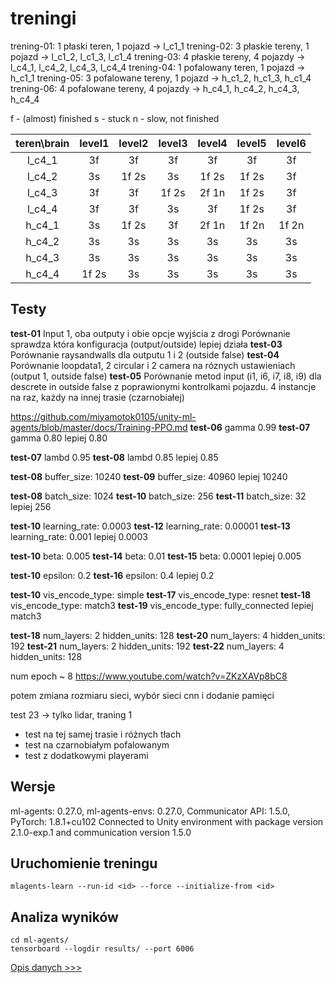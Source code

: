 # treningi
trening-01: 1 płaski teren, 1 pojazd -> l_c1_1
trening-02: 3 płaskie tereny, 1 pojazd -> l_c1_2, l_c1_3, l_c1_4
trening-03: 4 płaskie tereny, 4 pojazdy -> l_c4_1, l_c4_2, l_c4_3, l_c4_4
trening-04: 1 pofalowany teren, 1 pojazd -> h_c1_1
trening-05: 3 pofalowane tereny, 1 pojazd -> h_c1_2, h_c1_3, h_c1_4
trening-06: 4 pofalowane tereny, 4 pojazdy -> h_c4_1, h_c4_2, h_c4_3, h_c4_4


f - (almost) finished
s - stuck
n - slow, not finished

| teren\brain | level1 | level2 | level3 | level4 | level5 | level6 |
| :---------: | :----: | :----: | :----: | :----: | :----: | :----: |
|   l_c4_1    |   3f   |   3f   |   3f   |   3f   |   3f   |   3f   |
|   l_c4_2    |   3s   | 1f 2s  |   3s   | 1f 2s  | 1f 2s  |   3f   |
|   l_c4_3    |   3f   |   3f   | 1f 2s  | 2f 1n  | 1f 2s  |   3f   |
|   l_c4_4    |   3f   |   3f   |   3s   |   3f   | 1f 2s  |   3f   |
|   h_c4_1    |   3s   | 1f 2s  |   3f   | 2f 1n  | 1f 2n  | 1f 2n  |
|   h_c4_2    |   3s   |   3s   |   3s   |   3s   |   3s   |   3s   |
|   h_c4_3    |   3s   |   3s   |   3s   |   3s   |   3s   |   3s   |
|   h_c4_4    | 1f 2s  |   3s   |   3s   |   3s   |   3s   |   3s   |


## Testy
**test-01**
Input 1, oba outputy i obie opcje wyjścia z drogi
Porównanie sprawdza która konfiguracja (output/outside) lepiej działa
**test-03**
Porównanie raysandwalls dla outputu 1 i 2 (outside false)
**test-04**
Porównanie loopdata1, 2 circular i 2 camera na róznych ustawieniach (output 1, outside false)
**test-05**
Porównanie metod input (i1, i6, i7, i8, i9) dla descrete in outside false z poprawionymi kontrolkami pojazdu. 4 instancje na raz, każdy na innej trasie (czarnobiałej)

https://github.com/miyamotok0105/unity-ml-agents/blob/master/docs/Training-PPO.md
**test-06** gamma 0.99
**test-07** gamma 0.80
lepiej 0.80

**test-07** lambd 0.95
**test-08** lambd 0.85
lepiej 0.85

**test-08** buffer_size: 10240
**test-09** buffer_size: 40960
lepiej 10240

**test-08** batch_size: 1024
**test-10** batch_size: 256
**test-11** batch_size: 32
lepiej 256

**test-10** learning_rate: 0.0003
**test-12** learning_rate: 0.00001
**test-13** learning_rate: 0.001
lepiej 0.0003

**test-10** beta: 0.005
**test-14** beta: 0.01
**test-15** beta: 0.0001
lepiej 0.005

**test-10** epsilon: 0.2
**test-16** epsilon: 0.4
lepiej 0.2

**test-10** vis_encode_type: simple
**test-17** vis_encode_type: resnet
**test-18** vis_encode_type: match3
**test-19** vis_encode_type: fully_connected
lepiej match3

**test-18** num_layers: 2 hidden_units: 128
**test-20** num_layers: 4 hidden_units: 192
**test-21** num_layers: 2 hidden_units: 192
**test-22** num_layers: 4 hidden_units: 128

num epoch ~ 8 https://www.youtube.com/watch?v=ZKzXAVp8bC8


potem zmiana rozmiaru sieci, wybór sieci cnn i dodanie pamięci

test 23 -> tylko lidar, traning 1

* test na tej samej trasie i różnych tłach
* test na czarnobiałym pofalowanym
* test z dodatkowymi playerami

## Wersje
ml-agents: 0.27.0,
ml-agents-envs: 0.27.0,
Communicator API: 1.5.0,
PyTorch: 1.8.1+cu102
Connected to Unity environment with package version 2.1.0-exp.1 and communication version 1.5.0

## Uruchomienie treningu
```
mlagents-learn --run-id <id> --force --initialize-from <id>
```

## Analiza wyników
```
cd ml-agents/
tensorboard --logdir results/ --port 6006
```
[Opis danych >>>](https://github.com/Unity-Technologies/ml-agents/blob/main/docs/Using-Tensorboard.md#the-ml-agents-toolkit-training-statistics)

